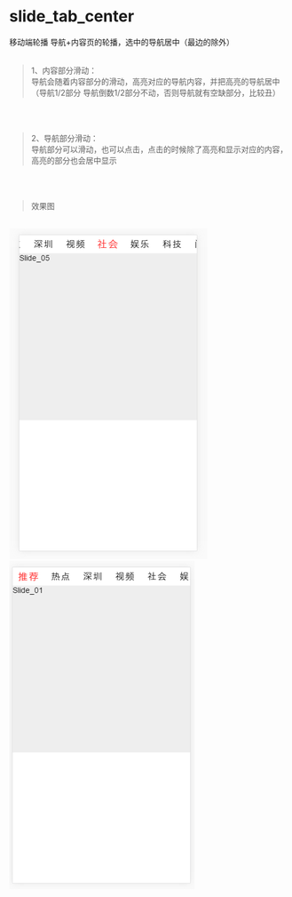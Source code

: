 # slide_tab_center
移动端轮播  导航+内容页的轮播，选中的导航居中（最边的除外）<br/>
<br/>
> 1、内容部分滑动：<br/>
导航会随着内容部分的滑动，高亮对应的导航内容，并把高亮的导航居中（导航1/2部分 导航倒数1/2部分不动，否则导航就有空缺部分，比较丑）<br/>
<br/>
<br/>

> 2、导航部分滑动：<br/>
导航部分可以滑动，也可以点击，点击的时候除了高亮和显示对应的内容，高亮的部分也会居中显示<br/>
<br/>
<br/>

> 效果图<br/>
<br/>
<img src='./1.png'><img src='./2.png'>



